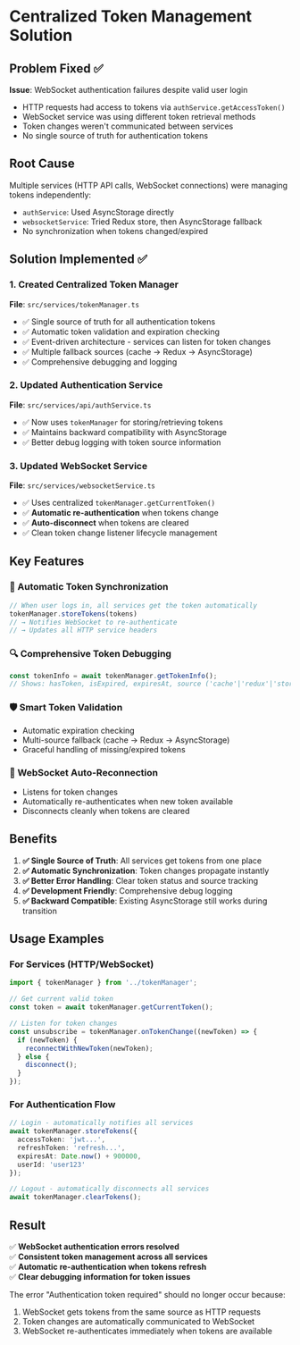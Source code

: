 # Centralized Token Management Solution

## Problem Fixed ✅
**Issue**: WebSocket authentication failures despite valid user login
- HTTP requests had access to tokens via `authService.getAccessToken()`
- WebSocket service was using different token retrieval methods  
- Token changes weren't communicated between services
- No single source of truth for authentication tokens

## Root Cause
Multiple services (HTTP API calls, WebSocket connections) were managing tokens independently:
- `authService`: Used AsyncStorage directly
- `websocketService`: Tried Redux store, then AsyncStorage fallback
- No synchronization when tokens changed/expired

## Solution Implemented ✅

### 1. Created Centralized Token Manager
**File**: `src/services/tokenManager.ts`
- ✅ Single source of truth for all authentication tokens
- ✅ Automatic token validation and expiration checking  
- ✅ Event-driven architecture - services can listen for token changes
- ✅ Multiple fallback sources (cache → Redux → AsyncStorage)
- ✅ Comprehensive debugging and logging

### 2. Updated Authentication Service  
**File**: `src/services/api/authService.ts`
- ✅ Now uses `tokenManager` for storing/retrieving tokens
- ✅ Maintains backward compatibility with AsyncStorage
- ✅ Better debug logging with token source information

### 3. Updated WebSocket Service
**File**: `src/services/websocketService.ts`  
- ✅ Uses centralized `tokenManager.getCurrentToken()`
- ✅ **Automatic re-authentication** when tokens change
- ✅ **Auto-disconnect** when tokens are cleared
- ✅ Clean token change listener lifecycle management

## Key Features

### 🔄 Automatic Token Synchronization
```typescript
// When user logs in, all services get the token automatically
tokenManager.storeTokens(tokens) 
// → Notifies WebSocket to re-authenticate
// → Updates all HTTP service headers
```

### 🔍 Comprehensive Token Debugging
```typescript
const tokenInfo = await tokenManager.getTokenInfo();
// Shows: hasToken, isExpired, expiresAt, source ('cache'|'redux'|'storage'|'none')
```

### 🛡️ Smart Token Validation  
- Automatic expiration checking
- Multi-source fallback (cache → Redux → AsyncStorage)
- Graceful handling of missing/expired tokens

### 🔌 WebSocket Auto-Reconnection
- Listens for token changes
- Automatically re-authenticates when new token available  
- Disconnects cleanly when tokens are cleared

## Benefits

1. **✅ Single Source of Truth**: All services get tokens from one place
2. **✅ Automatic Synchronization**: Token changes propagate instantly  
3. **✅ Better Error Handling**: Clear token status and source tracking
4. **✅ Development Friendly**: Comprehensive debug logging
5. **✅ Backward Compatible**: Existing AsyncStorage still works during transition

## Usage Examples

### For Services (HTTP/WebSocket)
```typescript
import { tokenManager } from '../tokenManager';

// Get current valid token  
const token = await tokenManager.getCurrentToken();

// Listen for token changes
const unsubscribe = tokenManager.onTokenChange((newToken) => {
  if (newToken) {
    reconnectWithNewToken(newToken);
  } else {
    disconnect();
  }
});
```

### For Authentication Flow
```typescript
// Login - automatically notifies all services
await tokenManager.storeTokens({
  accessToken: 'jwt...',
  refreshToken: 'refresh...',  
  expiresAt: Date.now() + 900000,
  userId: 'user123'
});

// Logout - automatically disconnects all services  
await tokenManager.clearTokens();
```

## Result
✅ **WebSocket authentication errors resolved**  
✅ **Consistent token management across all services**  
✅ **Automatic re-authentication when tokens refresh**  
✅ **Clear debugging information for token issues**

The error "Authentication token required" should no longer occur because:
1. WebSocket gets tokens from the same source as HTTP requests
2. Token changes are automatically communicated to WebSocket  
3. WebSocket re-authenticates immediately when tokens are available